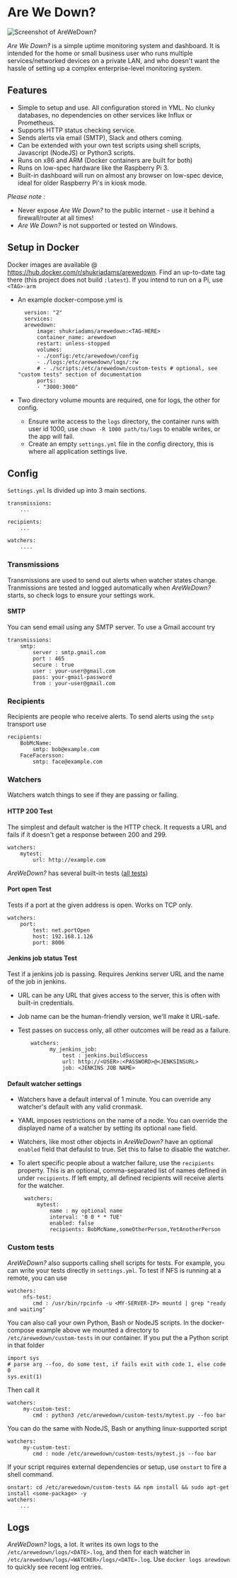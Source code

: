 # Are We Down?

![Screenshot of AreWeDown?](https://github.com/shukriadams/arewedown/blob/master/screenshot.PNG)

*Are We Down?* is a simple uptime monitoring system and dashboard. It is intended for the home or small business user who runs multiple services/networked devices on a private LAN, and who doesn't want the hassle of setting up a complex enterprise-level monitoring system. 

## Features 

- Simple to setup and use. All configuration stored in YML. No clunky databases, no dependencies on other services like Influx or Prometheus. 
- Supports HTTP status checking service.
- Sends alerts via email (SMTP), Slack and others coming.
- Can be extended with your own test scripts using shell scripts, Javascript (NodeJS) or Python3 scripts.
- Runs on x86 and ARM (Docker containers are built for both) 
- Runs on low-spec hardware like the Raspberry Pi 3.
- Built-in dashboard will run on almost any browser on low-spec device, ideal for older Raspberry Pi's in kiosk mode. 

*Please note :*

- Never expose *Are We Down?* to the public internet - use it behind a firewall/router at all times! 
- *Are We Down?* is not supported or tested on Windows.

## Setup in Docker

Docker images are available @ https://hub.docker.com/r/shukriadams/arewedown. Find an up-to-date tag there (this project does not build `:latest`). If you intend to run on a Pi, use `<TAG>-arm`

- An example docker-compose.yml is

        version: "2"
        services:
        arewedown:
            image: shukriadams/arewedown:<TAG-HERE>
            container_name: arewedown
            restart: unless-stopped
            volumes:
            - ./config:/etc/arewedown/config
            - ./logs:/etc/arewedown/logs/:rw
            # - ./scripts:/etc/arewedown/custom-tests # optional, see "custom tests" section of documentation
            ports:
            - "3000:3000"

- Two directory volume mounts are required, one for logs, the other for config.
    - Ensure write access to the `logs` directory, the container runs with user id 1000, use `chown -R 1000 path/to/logs` to enable writes, or the app will fail.
    - Create an empty `settings.yml` file in the config directory, this is where all application settings live.

## Config

`Settings.yml` Is divided up into 3 main sections. 

    transmissions:
        ...

    recipients:
        ...

    watchers:
        ....

### Transmissions

Transmissions are used to send out alerts when watcher states change. Tranmissions are tested and logged automatically when *AreWeDown?* starts, so check logs to ensure your settings work.

#### SMTP

You can send email using any SMTP server. To use a Gmail account try

    transmissions:
        smtp:
            server : smtp.gmail.com
            port : 465
            secure : true
            user : your-user@gmail.com
            pass: your-gmail-password
            from : your-user@gmail.com

### Recipients

Recipients are people who receive alerts. To send alerts using the `smtp` transport use

    recipients:
        BobMcName:
            smtp: bob@example.com
        FaceFacersson:
            smtp: face@example.com

### Watchers

Watchers watch things to see if they are passing or failing.

#### HTTP 200 Test

The simplest and default watcher is the HTTP check. It requests a URL and fails if it doesn't get a response between 200 and 299.

    watchers:
        mytest:
            url: http://example.com

*AreWeDown?* has several built-in tests ([all tests](https://github.com/shukriadams/arewedown/tree/master/src/tests))

#### Port open Test

Tests if a port at the given address is open. Works on TCP only.

    watchers:
        port:
            test: net.portOpen
            host: 192.168.1.126
            port: 8006

#### Jenkins job status Test

Test if a jenkins job is passing. Requires Jenkins server URL and the name of the job in jenkins. 

- URL can be any URL that gives access to the server, this is often with built-in credentials. 
- Job name can be the human-friendly version, we'll make it URL-safe.
- Test passes on success only, all other outcomes will be read as a failure. 

          watchers:
                my_jenkins_job:
                    test : jenkins.buildSuccess
                    url: http://<USER>:<PASSWORD>@<JENKSINSURL>
                    job: <JENKINS JOB NAME>

#### Default watcher settings

- Watchers have a default interval of 1 minute. You can override any watcher's default with any valid cronmask.
- YAML imposes restrictions on the name of a node. You can override the displayed name of a watcher by setting its optional `name` field.
- Watchers, like most other objects in *AreWeDown?* have an optional `enabled` field that defaulst to true. Set this to false to disable the watcher.
- To alert specific people about a watcher failure, use the `recipients` property. This is an optional, comma-separated list of names defined in under `recipients`. If left empty, all defined recipients will receive alerts for the watcher.

        watchers:
            mytest:
                name : my optional name
                interval: '0 0 * * TUE'
                enabled: false
                recipients: BobMcName,someOtherPerson,YetAnotherPerson

### Custom tests

*AreWeDown?* also supports calling shell scripts for tests. For example, you can write your tests directly in `settings.yml`. To test if NFS is running at a remote, you can use

    watchers:
         nfs-test:
            cmd : /usr/bin/rpcinfo -u <MY-SERVER-IP> mountd | grep "ready and waiting"

You can also call your own Python, Bash or NodeJS scripts. In the docker-compose example above we mounted a directory to `/etc/arewedown/custom-tests` in our container. If you put the a Python script in that folder 

    import sys
    # parse arg --foo, do some test, if fails exit with code 1, else code 0
    sys.exit(1)

Then call it

    watchers:
         my-custom-test:
            cmd : python3 /etc/arewedown/custom-tests/mytest.py --foo bar

You can do the same with NodeJS, Bash or anything linux-supported script

    watchers:
         my-custom-test:
            cmd : node /etc/arewedown/custom-tests/mytest.js --foo bar

If your script requires external dependencies or setup, use `onstart` to fire a shell command.

    onstart: cd /etc/arewedown/custom-tests && npm install && sudo apt-get install <some-package> -y
    watchers:
        ...

## Logs

*AreWeDown?* logs, a lot. It writes its own logs to the `/etc/arewedown/logs/<DATE>.log`, and then for each watcher in `/etc/arewedown/logs/<WATCHER>/logs/<DATE>.log`. Use `docker logs arewdown` to quickly see recent log entries.        